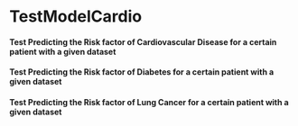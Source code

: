 # TestModelCardio

#### Test Predicting the Risk factor of Cardiovascular Disease for a certain patient with a given dataset

#### Test Predicting the Risk factor of Diabetes for a certain patient with a given dataset

#### Test Predicting the Risk factor of Lung Cancer for a certain patient with a given dataset
